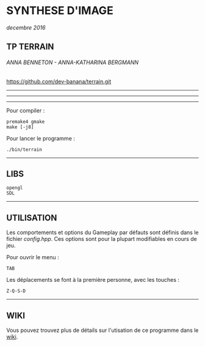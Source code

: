 # SYNTHESE D'IMAGE
*decembre 2016*

## TP TERRAIN


###### ANNA BENNETON - ANNA-KATHARINA BERGMANN

https://github.com/dev-banana/terrain.git


______________________
______________________

------
Pour compiler :
	
	premake4 gmake
	make [-j8]

Pour lancer le programme :

	./bin/terrain


______________________


LIBS
------

	opengl
	SDL


______________________


UTILISATION
------


Les comportements et options du Gameplay par défauts sont définis dans le fichier *config.hpp*.
Ces options sont pour la plupart modifiables en cours de jeu.

Pour ouvrir le menu :

	TAB

Les déplacements se font à la première personne, avec les touches :	
	
	Z-Q-S-D


______________________


WIKI
------

Vous pouvez trouvez plus de détails sur l'utisation de ce programme dans le [wiki](https://github.com/dev-banana/terrain/wiki).